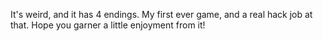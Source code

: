 It's weird, and it has 4 endings. My first ever game, and a real hack job at that. Hope you garner a little enjoyment from it!